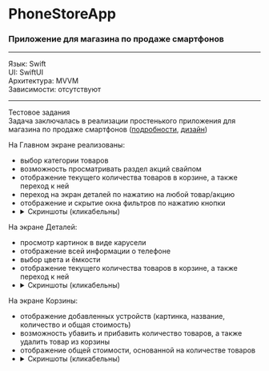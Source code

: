 # PhoneStoreApp

### Приложение для магазина по продаже смартфонов
---
Язык: Swift  
UI: SwiftUI  
Архитектура: MVVM  
Зависимости: отсутствуют  

---
Тестовое задания  
Задача заключалась в реализации простенького приложения для магазина по продаже смартфонов ([подробности](https://disk.yandex.ru/i/N9HYAs7DNKQttw), [дизайн](https://www.figma.com/file/KqZcU5m3GMxAHwgFkvCONz/ECOMMERCE))  

На Главном экране реализованы:
* выбор категории товаров
* возможность просматривать раздел акций свайпом
* отображение текущего количества товаров в корзине, а также переход к ней
* переход на экран деталей по нажатию на любой товар/акцию
* отображение и скрытие окна фильтров по нажатию кнопки
* <details><summary>Скриншоты (кликабельны)</summary><a href="https://ibb.co/pZT3sjC"><img src="https://i.ibb.co/pZT3sjC/Explorer-View1.png" alt="Explorer-View1" border="0"></a> <a href="https://ibb.co/02Tg0Z6"><img src="https://i.ibb.co/02Tg0Z6/Explorer-View2.png" alt="Explorer-View2" border="0"></a> <a href="https://ibb.co/s2N35nQ"><img src="https://i.ibb.co/s2N35nQ/Explorer-View3.png" alt="Explorer-View3" border="0"></a></details>

На экране Деталей:
* просмотр картинок в виде карусели
* отображение всей информации о телефоне
* выбор цвета и ёмкости
* отображение текущего количества товаров в корзине, а также переход к ней
* <details><summary>Скриншоты (кликабельны)</summary><a href="https://ibb.co/nbzTtVv"><img src="https://i.ibb.co/nbzTtVv/Details-View1.png" alt="Details-View1" border="0"></a> <a href="https://ibb.co/KhtLXVQ"><img src="https://i.ibb.co/KhtLXVQ/Details-View2.png" alt="Details-View2" border="0"></a></details>

На экране Корзины:
* отображение добавленных устройств (картинка, название, количество и общая стоимость)
* возможность убавить и прибавить количество товаров, а также удалить товар из корзины
* отображение общей стоимости, основанной на количестве товаров
* <details><summary>Скриншоты (кликабельны)</summary><a href="https://ibb.co/3c804m2"><img src="https://i.ibb.co/3c804m2/Cart-View1.png" alt="Cart-View1" border="0"></a></details>
